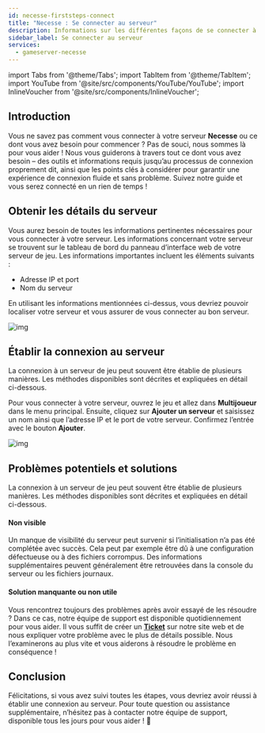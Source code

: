 ```yaml
---
id: necesse-firststeps-connect
title: "Necesse : Se connecter au serveur"
description: Informations sur les différentes façons de se connecter à votre serveur Necesse depuis ZAP-Hosting - Documentation ZAP-Hosting.com
sidebar_label: Se connecter au serveur
services:
  - gameserver-necesse
---
```


import Tabs from '@theme/Tabs';
import TabItem from '@theme/TabItem';
import YouTube from '@site/src/components/YouTube/YouTube';
import InlineVoucher from '@site/src/components/InlineVoucher';


## Introduction
Vous ne savez pas comment vous connecter à votre serveur **Necesse** ou ce dont vous avez besoin pour commencer ? Pas de souci, nous sommes là pour vous aider ! Nous vous guiderons à travers tout ce dont vous avez besoin – des outils et informations requis jusqu’au processus de connexion proprement dit, ainsi que les points clés à considérer pour garantir une expérience de connexion fluide et sans problème. Suivez notre guide et vous serez connecté en un rien de temps !

<InlineVoucher />



## Obtenir les détails du serveur


Vous aurez besoin de toutes les informations pertinentes nécessaires pour vous connecter à votre serveur. Les informations concernant votre serveur se trouvent sur le tableau de bord du panneau d’interface web de votre serveur de jeu. Les informations importantes incluent les éléments suivants :

- Adresse IP et port
- Nom du serveur


En utilisant les informations mentionnées ci-dessus, vous devriez pouvoir localiser votre serveur et vous assurer de vous connecter au bon serveur.

![img](https://screensaver01.zap-hosting.com/index.php/s/TQTcCFKTsNjwobq/preview)

## Établir la connexion au serveur


La connexion à un serveur de jeu peut souvent être établie de plusieurs manières. Les méthodes disponibles sont décrites et expliquées en détail ci-dessous.

<Tabs>
    <TabItem value="connect_solution_server_browser_ingame" label="Navigateur de serveur (dans le jeu)" default>

Pour vous connecter à votre serveur, ouvrez le jeu et allez dans **Multijoueur** dans le menu principal. Ensuite, cliquez sur **Ajouter un serveur** et saisissez un nom ainsi que l’adresse IP et le port de votre serveur. Confirmez l’entrée avec le bouton **Ajouter**. 

![img](https://screensaver01.zap-hosting.com/index.php/s/RdRbc92X2znNE7q/download)

</TabItem>

</Tabs>



## Problèmes potentiels et solutions


La connexion à un serveur de jeu peut souvent être établie de plusieurs manières. Les méthodes disponibles sont décrites et expliquées en détail ci-dessous.

#### Non visible


Un manque de visibilité du serveur peut survenir si l’initialisation n’a pas été complétée avec succès. Cela peut par exemple être dû à une configuration défectueuse ou à des fichiers corrompus. Des informations supplémentaires peuvent généralement être retrouvées dans la console du serveur ou les fichiers journaux.



#### Solution manquante ou non utile


Vous rencontrez toujours des problèmes après avoir essayé de les résoudre ? Dans ce cas, notre équipe de support est disponible quotidiennement pour vous aider. Il vous suffit de créer un **[Ticket](https://zap-hosting.com/en/customer/support/)** sur notre site web et de nous expliquer votre problème avec le plus de détails possible. Nous l’examinerons au plus vite et vous aiderons à résoudre le problème en conséquence !



## Conclusion

Félicitations, si vous avez suivi toutes les étapes, vous devriez avoir réussi à établir une connexion au serveur. Pour toute question ou assistance supplémentaire, n’hésitez pas à contacter notre équipe de support, disponible tous les jours pour vous aider ! 🙂

<InlineVoucher />